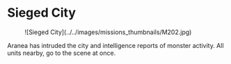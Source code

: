 # Sieged City

<figure markdown>
  ![Sieged City](../../images/missions_thumbnails/M202.jpg)
</figure>

Aranea has intruded the city and intelligence reports of monster activity. All units nearby, go to the scene at once.
